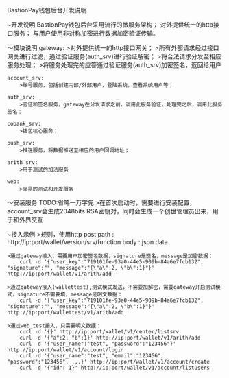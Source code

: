 BastionPay钱包后台开发说明

~开发说明
    BastionPay钱包后台采用流行的微服务架构；
    对外提供统一的http接口服务；
    与用户使用非对称加密进行数据加密验证传输。

～模块说明
    gateway:
        >对外提供统一的http接口网关；
        >所有外部请求经过接口网关进行过滤，通过验证服务(auth_srv)进行验证解密；
        >将合法请求分发至相应服务处理；
        >将服务处理完的应答通过验证服务(auth_srv)加密签名，返回给用户

    account_srv:
        >账号服务，包括创建内部/外部用户，登陆系统，查看系统用户等；

    auth_srv:
        >验证和签名服务，gateway在分发请求之前，调用此服务验证，处理完之后，调用此服务签名；

    cobank_srv:
        >钱包核心服务；

    push_srv:
        >推送服务，将数据推送至相应的用户回调地址；

    arith_srv:
        >用于测试的加法服务

    web:
        >简易的测试和开发服务

～安装服务
    TODO:省略一万字先
    >在首次启动时，需要进行安装配置，account_srv会生成2048bits RSA密钥对，同时会生成一个创世管理员出来，用于和外界交互

~接入示例
    >规则，使用http post
    	path : http://ip:port/wallet/version/srv/function
    	body : json data

    >通过gateway接入，需要用户加密签名数据，signature是签名，message是加密数据：
      	curl -d '{"user_key":"719101fe-93a0-44e5-909b-84a6e7fcb132", "signature":"", "message":"{\"a\":2, \"b\":1}"}' http://ip:port/wallet/v1/arith/add

    >通过gateway接入(wallettest),测试模式发送，不需要加解密，需要gateway开启测试模式，signature不需要填，message是明文数据：
        curl -d '{"user_key":"719101fe-93a0-44e5-909b-84a6e7fcb132", "signature":"", "message":"{\"a\":2, \"b\":1}"}' http://ip:port/wallettest/v1/arith/add

    >通过web_test接入，只需要明文数据：
    	curl -d '{}' http://ip:port/wallet/v1/center/listsrv
    	curl -d '{"a":2, "b":1}' http://ip:port/wallet/v1/arith/add
    	curl -d '{"user_name":"test", "password":"123456"}' http://ip:port/wallet/v1/account/login
    	curl -d '{"user_name":"test", "email":"123456", "password":"123456", ...}' http://ip:port/wallet/v1/account/create
    	curl -d '{"id":-1}' http://ip:port/wallet/v1/account/listusers
